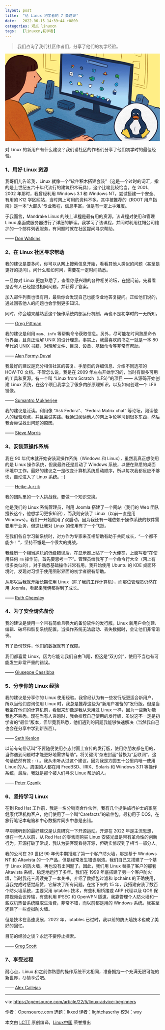 ```yaml
---
layout: post
title:	"给 Linux 初学者的 7 条建议"
date:	2022-06-15 14:39:44 +0800 
categories:	观点 linuxcn 
tags:	[linuxcn,初学者]
---
```




> 
> 我们咨询了我们社区作者们，分享了他们的初学经验。
> 
> 
> 


![](/Asserts/Images/album/202206/15/143733yhdrxhbnhojbxn2a.jpg)


对 Linux 的新用户有什么建议？我们请社区的作者们分享了他们初学时的最佳经验。


### 1、用好 Linux 资源


我哥们儿告诉我，Linux 就像一个“软件积木搭建套装”（这是一个过时的词汇，指的是上世纪五六十年代流行的建筑积木玩具），这个比喻比较恰当。在 2001、2002 年那时，我曾经利用 Windows 3.1 和 Windows NT，尝试搭建一个安全、有用的 K12 学区网站，当时网上可用的资料不多。其中被推荐的《ROOT 用户指南》是一本“大部头”专业教程，信息丰富，但是有一定上手难度。


于我而言，Mandrake Linux 的线上课程是最有用的资源。该课程对使用和管理 Linux 桌面或服务器进行了详细的解读。我学习了该课程，并同时利用红帽公司维护的一个邮件列表服务，有问题时就在社区提问寻求帮助。


—— [Don Watkins](https://opensource.com/users/don-watkins)


### 2、在 Linux 社区寻求帮助


我的建议是要多问，你可以从网上搜索信息开始，看看其他人类似的问题（甚至是更好的提问）。问什么和如何问，需要花一定时间熟悉。


一旦你对 Linux 更加熟悉了，查看你感兴趣的各种相关论坛，在提问前，先看看是否有人已经提过相同问题，并获得了答案。


加入邮件列表也很有用，最后你会发现自己也能专业地答复提问。正如他们说的，通过回答他人的问题也会学到更多知识。


同时，你会越来越熟悉这个操作系统内部运行机制，再也不是初学时的一无所知。


—— [Greg Pittman](https://opensource.com/users/greg-p)


我的建议是利用 `man`、`info` 等帮助命令获取信息。另外，尽可能花时间熟悉命令行界面，且真正理解 UNIX 的设计理念。事实上，我最喜欢的书之一就是一本 80 年代的 UNIX 书籍，对理解文件、目录、设备、基础命令等非常有帮助。


—— [Alan Formy-Duval](https://opensource.com/users/alanfdoss)


我最好的建议是充分相信社区的答复、手册页的详细信息、介绍不同选项的 HOW-TO 文档。不管怎么说，我是在 2009 年左右开始学习的，当时有很多可用的工具和资源。有一个叫 “Linux from Scratch（LFS）”的项目 —— 从源码开始创建 Linux 系统，在这个项目我学会了很多内部原理知识，以及如何创建一个 LFS 镜像。


—— [Sumantro Mukherjee](https://opensource.com/users/sumantro)


我的建议是泛读。利用像 “Ask Fedora”、“Fedora Matrix chat” 等论坛，阅读他人的经验观点，并且尝试实践。我通过阅读他人的网上争论学习到很多东西，然后我会尝试找出问题的原因。


—— [Steve Morris](https://opensource.com/users/smorris12)


### 3、安装双操作系统


我在 90 年代末就开始安装双操作系统（Windows 和 Linux），虽然我真正想使用的是 Linux 操作系统，但我最终还是启动了 Windows 系统，以便在熟悉的桌面环境中工作。最好的建议之一是改变计算机系统启动顺序，所以每次我都反应不够快，自动进入了 Linux 系统。: )


—— [Heike Jurzik](https://opensource.com/users/hej)


我的团队里的一个人挑战我，要做一个知识交换。


他是我们的 Linux 系统管理员，利用 Joomla 搭建了一个网站（我们的 Web 团队擅长这个，他想学习更多知识），而我则安装了 Linux（以前一直是用 Windows）。我们一开始就用了双启动，因为我还有一堆依赖于操作系统的软件需要用于业务，但这让我对 Linux 的使用有了一个飞跃。


在我们各自学习新系统时，对方作为专家来互相帮助有助于共同成长，“一个都不能少！”，坚持不懈是一个很大的挑战。


我经历一个相当尴尬的低级错误后，在显示器上贴了一个大便签，上面写着“在使用任何 `rm` 操作前，首先要思考一下”。管理员给我写了一个命令行大全（网上有很多类似的），对于熟悉基础操作非常有用。我开始使用 Ubuntu 的 KDE 桌面环境时，发现对习惯于使用图形界面的初学者很有帮助。


从那以后我就开始长期使用 Linux（除了我的工作计算机），而那位管理员仍然在用 Joomla，看起来我俩都得到了成长。


—— [Ruth Cheesley](https://opensource.com/users/rcheesley)


### 4、为了安全请先备份


我的建议是使用一个带有简单且强大的备份软件的发行版。Linux 新用户会创建、编辑、破坏和恢复系统配置。当操作系统无法启动、丢失数据时，会让他们非常沮丧。


有了备份软件，他们的数据就有了保障。


我们都喜爱 Linux，因为它能让我们自由飞翔，但这是“双刃剑”，使用不当也有可能发生非常严重的错误。


—— [Giuseppe Cassibba](https://opensource.com/users/peppe8o)


### 5、分享你的 Linux 经验


我的建议是分享你的 Linux 使用经验。我曾经认为有一些发行版更适合新用户，所以当他们咨询使用 Linux 时，我总是推荐这些为“新用户准备的”发行版。但是当我坐在他们的计算机前，看起来却像是我从未用过 Linux 一样，因为一些新功能我也不熟悉。现在当有人咨询时，我会推荐自己使用的发行版，虽说这不一定是初学者的“最佳”版本，但毕竟我熟悉，他们遇到的问题我能够快速解决（当然我自己也会在分享中学到新东西）。


—— [Seth Kenlon](https://opensource.com/users/seth)


以前有句俗话叫“不要随便使用杂志封面上宣传的发行版，使用你朋友都在用的，当你遇到问题时才能更好地需求帮助”。将关键词“杂志封面”替换为“互联网”，这句话依然有效 : -) 。我从未听从过这个建议，因为我是方圆五十公里内唯一使用 Linux 的人，周围的人都在用 FreeBSD、IRIX、Solaris 和 Windows 3.11 等操作系统，最后，我就是那个被人们寻求 Linux 帮助的人。


—— [Peter Czanik](https://opensource.com/users/czanik)


### 6、坚持学习 Linux


在到 Red Hat 工作前，我是一名分销商合作伙伴，我有几个提供旅行护士的家庭健康代理机构客户，他们使用了一个叫“Carefacts”的软件包，最初用于 DOS，在旅行笔记本电脑和中心数据库同步中总是出错。


早期我听到的最好建议是认真研究一下开源运动。开源在 2022 年是主流思想，但在一代人以前，从 Red Hat 的零售商购买 Linux 安装光盘是带有革命性的创新行为。开源打破了常规，我认为要客观看待开源，但确实惊叹到了相当一部分人。


我的公司在 20 世纪 90 年代中期搭建了第一个客户防火墙，那是基于 Windows NT 和 Altavista 的一个产品，但是经常发生错误崩溃。我们自己又搭建了一个基于 Linux 的防火墙，再也没有出问题了。因此，我们用 Linux 替换了客户的那套 Altavista 系统，稳定地运行了多年。我们在 1999 年底搭建了另一个客户防火墙，当时我花三周读完了一本关书，介绍了数据包过滤和 ipchains 的正确使用，当我完成时感觉超赞，它解决了所有问题。在接下来的 15 年，我搭建安装了数百个防火墙系统，主要采用 iptables 技术，有些利用桥接或 ARP 代理以及 QOS 保障视频会议传输，有些利用 IPSEC 和 OpenVPN 隧道。我靠管理个人防火墙和一些双机热备系统赚取生活费，非常不错，而以前都是用的 Windows 系统。我甚至还建了一些虚拟防火墙。


但是技术在高速发展，2022 年，iptables 已过时，我以前的防火墙技术也成了美好的回忆。


目前的经验之谈？永远不要停止探索。


—— [Greg Scott](https://opensource.com/users/greg-scott)


### 7、享受过程


耐心点，Linux 和之前你熟悉的操作系统不太相同，准备拥抱一个充满无限可能的新世界，尽情享受吧。


—— [Alex Callejas](https://opensource.com/users/darkaxl)




---


via: <https://opensource.com/article/22/5/linux-advice-beginners>


作者：[Opensource.com](https://opensource.com/users/admin) 选题：[lkxed](https://github.com/lkxed) 译者：[lightchaserhy](https://github.com/lightchaserhy) 校对：[wxy](https://github.com/wxy)


本文由 [LCTT](https://github.com/LCTT/TranslateProject) 原创编译，[Linux中国](https://linux.cn/) 荣誉推出
